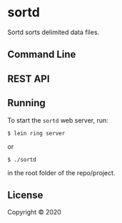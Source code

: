 # sortd

Sortd sorts delimited data files.

## Command Line

## REST API

## Running

To start the `sortd` web server, run:

```text
$ lein ring server
```

or

```text
$ ./sortd
```

in the root folder of the repo/project.

## License

Copyright © 2020
